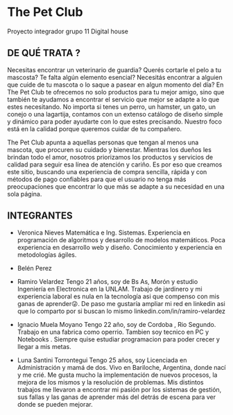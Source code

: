 # The Pet Club
Proyecto integrador grupo 11 Digital house

## DE QUÉ TRATA ?

Necesitas encontrar un veterinario de guardia? Querés cortarle el pelo a tu mascosta? Te falta algún elemento esencial? Necesitás encontrar a alguien que cuide de tu mascota o lo saque a pasear en algun momento del día?  En The Pet Club te ofrecemos no solo productos para tu mejor amigo, sino que también te ayudamos a encontrar el servicio que mejor se adapte a lo que estes necesitando. No importa si tenes un perro, un hamster, un gato, un conejo o una lagartija, contamos con un extenso catálogo de diseño simple y dinámico para poder ayudarte con lo que estes precisando. Nuestro foco está en la calidad porque queremos cuidar de tu compañero.

The Pet Club apunta a aquellas personas que tengan al menos una mascota, que procuren su cuidado y bienestar. Mientras los dueños les brindan todo el amor, nosotros priorizamos los productos y servicios de calidad para seguir esa línea de atención y cariño. Es por eso que creamos este sitio, buscando una experiencia de compra sencilla, rápida y con métodos de pago confiables para que el usuario no tenga más preocupaciones que encontrar lo que más se adapte a su necesidad en una sola página. 

## INTEGRANTES
- Veronica Nieves 
Matemática e Ing. Sistemas. Experiencia en programación de algoritmos y desarrollo de modelos matemáticos. Poca experiencia en desarrollo web y diseño. Conocimiento y experiencia en metodologías ágiles.

- Belén Perez

- Ramiro Velardez
Tengo 21 años, soy de Bs As, Morón y estudio Ingeniería en Electronica en la UNLAM. Trabajo de jardinero y mi experiencia laboral es nula en la tecnología asi que compenso con mis ganas de aprender😜. De paso me gustaría ampliar mi red en linkedin asi que lo comparto por si buscan lo mismo linkedin.com/in/ramiro-velardez

- Ignacio Muela Moyano
Tengo 22 año, soy de Cordoba , Rio Segundo. Trabajo en una fabrica como operrio. Tambien soy tecnico en PC y Notebooks . Siempre quise estudiar programacion para poder crecer y llegar a mis metas.

- Luna Santini Torrontegui
Tengo 25 años, soy Licenciada en Administración y mamá de dos. Vivo en Bariloche, Argentina, donde nací y me crié. Me gusta mucho la implementación de nuevos procesos, la mejora de los mismos y la resolución de problemas. Mis distintos trabajos me llevaron a encontrar mi pasión por los sistemas de gestión, sus fallas y las ganas de aprender más del detrás de escena para ver donde se pueden mejorar.